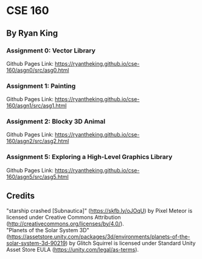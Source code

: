 # CSE 160
## By Ryan King
### Assignment 0: Vector Library
Github Pages Link: https://ryantheking.github.io/cse-160/asgn0/src/asg0.html

### Assignment 1: Painting
Github Pages Link: https://ryantheking.github.io/cse-160/asgn1/src/asg1.html

### Assignment 2: Blocky 3D Animal
Github Pages Link: https://ryantheking.github.io/cse-160/asgn2/src/asg2.html

### Assignment 5: Exploring a High-Level Graphics Library 
Github Pages Link: https://ryantheking.github.io/cse-160/asgn5/src/asg5.html

## Credits
"starship crashed [Subnautica]" (https://skfb.ly/oJOqU) by Pixel Meteor is licensed under Creative Commons Attribution (http://creativecommons.org/licenses/by/4.0/).\
"Planets of the Solar System 3D" (https://assetstore.unity.com/packages/3d/environments/planets-of-the-solar-system-3d-90219) by Glitch Squirrel is licensed under Standard Unity Asset Store EULA (https://unity.com/legal/as-terms).

